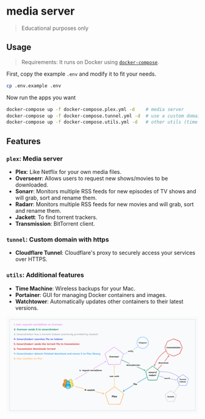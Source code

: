 # media server

> Educational purposes only

## Usage

> Requirements: It runs on Docker using [`docker-compose`](https://docs.docker.com/compose/).

First, copy the example `.env` and modify it to fit your needs.

```bash
cp .env.example .env
```

Now run the apps you want

```bash
docker-compose up -f docker-compose.plex.yml -d    # media server
docker-compose up -f docker-compose.tunnel.yml -d  # use a custom domain with a proxy
docker-compose up -f docker-compose.utils.yml -d   # other utils (time machine, portainer...)
```

## Features

### `plex`: Media server

-  **Plex**: Like Netflix for your own media files.
-  **Overseerr**: Allows users to request new shows/movies to be downloaded.
-  **Sonarr**: Monitors multiple RSS feeds for new episodes of TV shows and will grab, sort and rename them.
-  **Radarr**: Monitors multiple RSS feeds for new movies and will grab, sort and rename them.
-  **Jackett**: To find torrent trackers.
-  **Transmission**: BitTorrent client.

### `tunnel`: Custom domain with https

-  **Cloudflare Tunnel**: Cloudflare's proxy to securely access your services over HTTPS.

### `utils`: Additional features

-  **Time Machine**: Wireless backups for your Mac.
-  **Portainer**: GUI for managing Docker containers and images.
-  **Watchtower**: Automatically updates other containers to their latest versions.

![diagram](./diagram.png)
